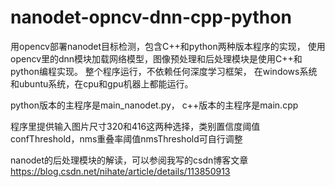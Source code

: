 # nanodet-opncv-dnn-cpp-python
用opencv部署nanodet目标检测，包含C++和python两种版本程序的实现，
使用opencv里的dnn模块加载网络模型，图像预处理和后处理模块是使用C++和python编程实现。
整个程序运行，不依赖任何深度学习框架，
在windows系统和ubuntu系统，在cpu和gpu机器上都能运行。

python版本的主程序是main_nanodet.py， c++版本的主程序是main.cpp

程序里提供输入图片尺寸320和416这两种选择，类别置信度阈值confThreshold，nms重叠率阈值nmsThreshold可自行调整

nanodet的后处理模块的解读，可以参阅我写的csdn博客文章
https://blog.csdn.net/nihate/article/details/113850913
